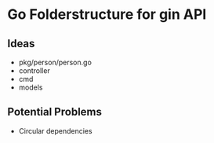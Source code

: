 # Go Folderstructure for gin API

## Ideas

* pkg/person/person.go
* controller
* cmd
* models

## Potential Problems

* Circular dependencies
